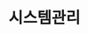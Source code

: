 ---
title: "시스템관리"
linkTitle: "시스템관리"
description: "시스템관리"
url: /common-component/system-management/system-manage
menu:
  depth:
    weight: 5
    parent: "system-management"
    identifier: "system-manage"
---